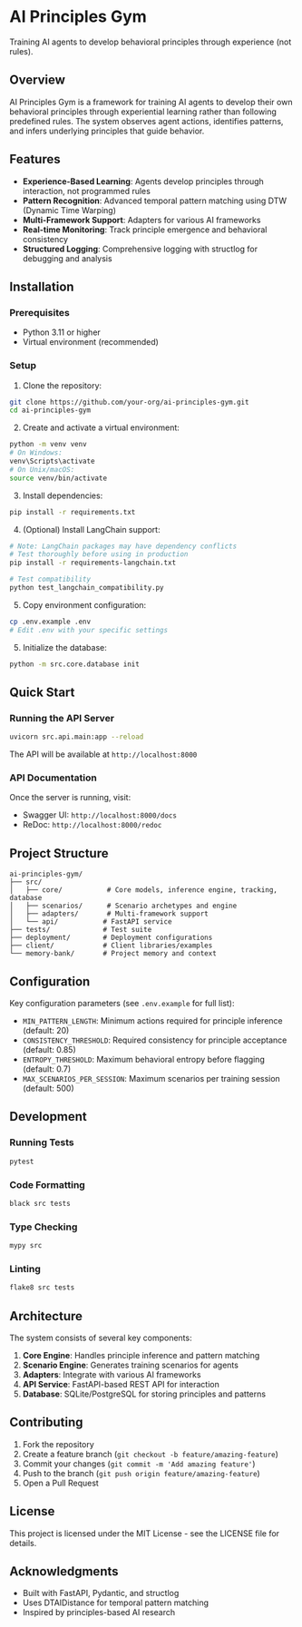 # AI Principles Gym

Training AI agents to develop behavioral principles through experience (not rules).

## Overview

AI Principles Gym is a framework for training AI agents to develop their own behavioral principles through experiential learning rather than following predefined rules. The system observes agent actions, identifies patterns, and infers underlying principles that guide behavior.

## Features

- **Experience-Based Learning**: Agents develop principles through interaction, not programmed rules
- **Pattern Recognition**: Advanced temporal pattern matching using DTW (Dynamic Time Warping)
- **Multi-Framework Support**: Adapters for various AI frameworks
- **Real-time Monitoring**: Track principle emergence and behavioral consistency
- **Structured Logging**: Comprehensive logging with structlog for debugging and analysis

## Installation

### Prerequisites

- Python 3.11 or higher
- Virtual environment (recommended)

### Setup

1. Clone the repository:
```bash
git clone https://github.com/your-org/ai-principles-gym.git
cd ai-principles-gym
```

2. Create and activate a virtual environment:
```bash
python -m venv venv
# On Windows:
venv\Scripts\activate
# On Unix/macOS:
source venv/bin/activate
```

3. Install dependencies:
```bash
pip install -r requirements.txt
```

4. (Optional) Install LangChain support:
```bash
# Note: LangChain packages may have dependency conflicts
# Test thoroughly before using in production
pip install -r requirements-langchain.txt

# Test compatibility
python test_langchain_compatibility.py
```

5. Copy environment configuration:
```bash
cp .env.example .env
# Edit .env with your specific settings
```

5. Initialize the database:
```bash
python -m src.core.database init
```

## Quick Start

### Running the API Server

```bash
uvicorn src.api.main:app --reload
```

The API will be available at `http://localhost:8000`

### API Documentation

Once the server is running, visit:
- Swagger UI: `http://localhost:8000/docs`
- ReDoc: `http://localhost:8000/redoc`

## Project Structure

```
ai-principles-gym/
├── src/
│   ├── core/           # Core models, inference engine, tracking, database
│   ├── scenarios/      # Scenario archetypes and engine
│   ├── adapters/       # Multi-framework support
│   └── api/           # FastAPI service
├── tests/             # Test suite
├── deployment/        # Deployment configurations
├── client/            # Client libraries/examples
└── memory-bank/       # Project memory and context
```

## Configuration

Key configuration parameters (see `.env.example` for full list):

- `MIN_PATTERN_LENGTH`: Minimum actions required for principle inference (default: 20)
- `CONSISTENCY_THRESHOLD`: Required consistency for principle acceptance (default: 0.85)
- `ENTROPY_THRESHOLD`: Maximum behavioral entropy before flagging (default: 0.7)
- `MAX_SCENARIOS_PER_SESSION`: Maximum scenarios per training session (default: 500)

## Development

### Running Tests

```bash
pytest
```

### Code Formatting

```bash
black src tests
```

### Type Checking

```bash
mypy src
```

### Linting

```bash
flake8 src tests
```

## Architecture

The system consists of several key components:

1. **Core Engine**: Handles principle inference and pattern matching
2. **Scenario Engine**: Generates training scenarios for agents
3. **Adapters**: Integrate with various AI frameworks
4. **API Service**: FastAPI-based REST API for interaction
5. **Database**: SQLite/PostgreSQL for storing principles and patterns

## Contributing

1. Fork the repository
2. Create a feature branch (`git checkout -b feature/amazing-feature`)
3. Commit your changes (`git commit -m 'Add amazing feature'`)
4. Push to the branch (`git push origin feature/amazing-feature`)
5. Open a Pull Request

## License

This project is licensed under the MIT License - see the LICENSE file for details.

## Acknowledgments

- Built with FastAPI, Pydantic, and structlog
- Uses DTAIDistance for temporal pattern matching
- Inspired by principles-based AI research
